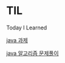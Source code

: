 # TIL
Today I Learned


[java 과제](https://github.com/yuns8708/TIL/blob/main/java/java_assignment.md)

[java 알고리즘 문제풀이](https://github.com/yuns8708/TIL/blob/main/java/java_algorithm/220924_java_algorithm.md)